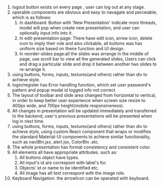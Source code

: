 1. logout button exists on every page , user can log out at any stage.
2. operable components are obvious and easy to navagate and perceiable, which is as follows:
    1. In dashboard: Button with 'New Presentation' indicate more threads,  model will pop when create new presentation, and user can optionally input info into it.
    2. In edit-presentation page: There have edit icon, arrow icon, delete icon to imply their role and also clickable, all buttons was has uniform size based on theire function and UI design.
    3. In reorder-slides page:all the slides was arrange in the middle of page, use scroll bar to view all the generated slides, Users can click and drag a particular slide and drop it between another two slides to re-arrange it.
3. using buttons, forms, inputs, textures(and others) rather than div to achieve style.
4. login/register has Error handling function, which set user password's pattern and popup modal id logged info not correct.
5. The layout of toolbar and slide area changed from horizontal to vertical,  in order to keep better user experience when screen size resize to 400px wide, and 700px height(mobile responsiveness).
6. All changes in presentation will be updated immediately and transferred to the backend, user's previous presentations will be presented when log in next time.
7. using buttons, forms, inputs, textures(and others) rather than div to achieve style, using custom React component that wraps or modifies the standard Material-UI components to achieve similar functionality, such as naviBtn.jsx, alert.jsx, ColorBtn .etc.
8. The whole presentation has format consistency and consistent color.
9. All elements all have appropriate attributes. such as:
   1. All buttons object have types.
   2. All input's id are correspont with label's for.
   3. Objects' id or name to be identified etc.
   4. All image has alt text correspont with the image role.
10. Keyboard Navigation: the arrowIcon can be operated with keyboard.
